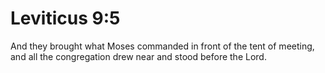 # Leviticus 9:5

And they brought what Moses commanded in front of the tent of meeting, and all the congregation drew near and stood before the Lord.
